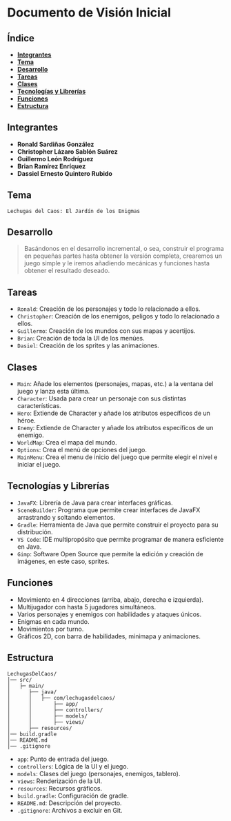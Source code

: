 # Documento de Visión Inicial

## Índice

- [**Integrantes**](#integrantes)
- [**Tema**](#tema)
- [**Desarrollo**](#desarrollo)
- [**Tareas**](#tareas)
- [**Clases**](#clases)
- [**Tecnologías y Librerías**](#tecnologías-y-librerías)
- [**Funciones**](#funciones)
- [**Estructura**](#estructura)

## Integrantes

- **Ronald Sardiñas González**
- **Christopher Lázaro Sablón Suárez**
- **Guillermo León Rodríguez**
- **Brian Ramírez Enríquez**
- **Dassiel Ernesto Quintero Rubido**

## Tema

``Lechugas del Caos: El Jardín de los Enigmas``

## Desarrollo

>Basándonos en el desarrollo incremental, o sea, construir el programa en pequeñas partes hasta obtener la versión completa, crearemos un juego simple y le iremos añadiendo mecánicas y funciones hasta obtener el resultado deseado.

## Tareas

- ``Ronald``: Creación de los personajes y todo lo relacionado a ellos.
- ``Christopher``: Creación de los enemigos, peligos y todo lo relacionado a ellos.
- ``Guillermo``: Creación de los mundos con sus mapas y acertijos.
- ``Brian``: Creación de toda la UI de los menúes.
- ``Dasiel``: Creación de los sprites y las animaciones.

## Clases

- ``Main``: Añade los elementos (personajes, mapas, etc.) a la ventana del juego y lanza esta última.
- ``Character``: Usada para crear un personaje con sus distintas características.
- ``Hero``: Extiende de Character y añade los atributos específicos de un héroe.
- ``Enemy``: Extiende de Character y añade los atributos específicos de un enemigo.
- ``WorldMap``: Crea el mapa del mundo.
- ``Options``: Crea el menú de opciones del juego.
- ``MainMenu``: Crea el menu de inicio del juego que permite elegir el nivel e iniciar el juego.

## Tecnologías y Librerías

- ``JavaFX``: Librería de Java para crear interfaces gráficas.
- ``SceneBuilder``: Programa que permite crear interfaces de JavaFX arrastrando y soltando elementos.
- ``Gradle``: Herramienta de Java que permite construir el proyecto para su distribución.
- ``VS Code``: IDE multipropósito que permite programar de manera esficiente en Java.
- ``Gimp``: Software Open Source que permite la edición y creación de imágenes, en este caso, sprites.

## Funciones

- Movimiento en 4 direcciones (arriba, abajo, derecha e izquierda).
- Multijugador con hasta 5 jugadores simultáneos.
- Varios personajes  y enemigos con habilidades y ataques únicos.
- Enigmas en cada mundo.
- Movimientos por turno.
- Gráficos 2D, con barra de habilidades, minimapa y animaciones.

## Estructura

``` plaintext
LechugasDelCaos/
│── src/
│   ├─ main/
│      ├── java/
│      │   ├── com/lechugasdelcaos/
│      │       ├── app/  
│      │       ├── controllers/
│      │       ├── models/       
│      │       ├── views/
│      ├── resources/
│── build.gradle
│── README.md
│── .gitignore
```

- ``app``: Punto de entrada del juego.
- ``controllers``: Lógica de la UI y el juego.
- ``models``: Clases del juego (personajes, enemigos, tablero).
- ``views``: Renderización de la UI.
- ``resources``: Recursos gráficos.
- ``build.gradle``: Configuración de gradle.
- ``README.md``: Descripción del proyecto.
- ``.gitignore``: Archivos a excluir en Git.
